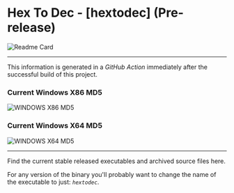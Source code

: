 # Hex To Dec - [hextodec] (Pre-release)

![Readme Card](https://github-readme-stats.vercel.app/api/pin/?username=Lateralus138&repo=hextodec)

---

This information is generated in a *GitHub Action* immediately after the successful build of this project.

### Current Windows X86 MD5

![WINDOWS X86 MD5](https://img.shields.io/endpoint?url=https://raw.githubusercontent.com/Lateralus138/hextodec/master/docs/json/hextodec_x86_md5.json)

### Current Windows X64 MD5

![WINDOWS X64 MD5](https://img.shields.io/endpoint?url=https://raw.githubusercontent.com/Lateralus138/hextodec/master/docs/json/hextodec_x64_md5.json)

---

Find the current stable released executables and archived source files here.

For any version of the binary you&#39;ll probably want to change the name of the executable to just&#58; *`hextodec`*&#46;
